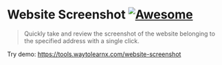 # Website Screenshot [![Awesome](https://cdn.rawgit.com/sindresorhus/awesome/d7305f38d29fed78fa85652e3a63e154dd8e8829/media/badge.svg)](https://github.com/sindresorhus/awesome)

>Quickly take and review the screenshot of the website belonging to the specified address with a single click.

Try demo: https://tools.waytolearnx.com/website-screenshot
